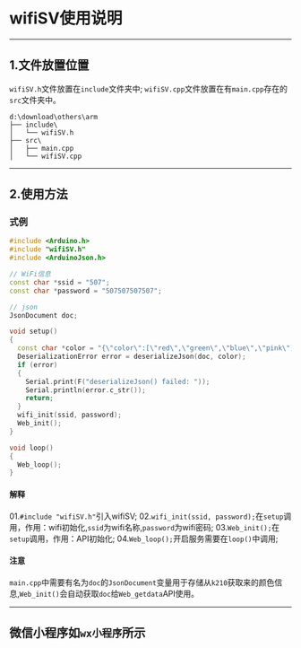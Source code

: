 #  wifiSV使用说明

---

## 1.文件放置位置
`wifiSV.h`文件放置在`include`文件夹中;
`wifiSV.cpp`文件放置在有`main.cpp`存在的`src`文件夹中。
```plaintext
d:\download\others\arm
├── include\
│   └── wifiSV.h
├── src\
│   ├── main.cpp
│   └── wifiSV.cpp
```

---

## 2.使用方法

### 式例
```cpp
#include <Arduino.h>
#include "wifiSV.h"
#include <ArduinoJson.h>

// WiFi信息
const char *ssid = "507";
const char *password = "507507507507";

// json
JsonDocument doc;

void setup()
{
  const char *color = "{\"color\":[\"red\",\"green\",\"blue\",\"pink\"]}";
  DeserializationError error = deserializeJson(doc, color);
  if (error)
  {
    Serial.print(F("deserializeJson() failed: "));
    Serial.println(error.c_str());
    return;
  }
  wifi_init(ssid, password);
  Web_init();
}

void loop()
{
  Web_loop();
}
```
#### 解释
01.`#include "wifiSV.h"`引入wifiSV;
02.`wifi_init(ssid, password);`在`setup`调用，作用：wifi初始化,`ssid`为wifi名称,`password`为wifi密码;
03.`Web_init();`在`setup`调用，作用：API初始化;
04.`Web_loop();`开启服务需要在`loop()`中调用;

#### 注意
`main.cpp`中需要有名为`doc`的`JsonDocument`变量用于存储从`k210`获取来的颜色信息,`Web_init()`会自动获取`doc`给`Web_getdata`API使用。

---
## 微信小程序如`wx小程序`所示
